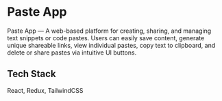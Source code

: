 # Paste App

Paste App — A web-based platform for creating, sharing, and managing text snippets or code pastes. Users can easily save content, generate unique shareable links, view individual pastes, copy text to clipboard, and delete or share pastes via intuitive UI buttons. 


## Tech Stack

 React, Redux, TailwindCSS


